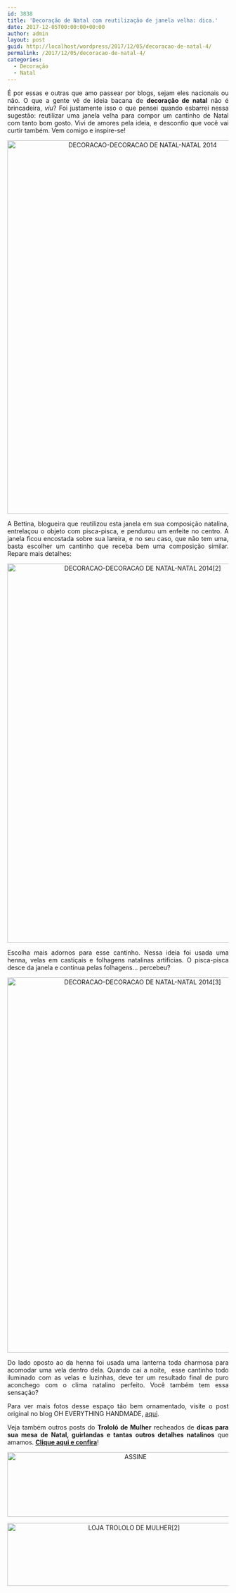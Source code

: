 ```yaml
---
id: 3838
title: 'Decoração de Natal com reutilização de janela velha: dica.'
date: 2017-12-05T00:00:00+00:00
author: admin
layout: post
guid: http://localhost/wordpress/2017/12/05/decoracao-de-natal-4/
permalink: /2017/12/05/decoracao-de-natal-4/
categories:
  - Decoração
  - Natal
---
```

<p align="justify">
  É por essas e outras que amo passear por blogs, sejam eles nacionais ou não. O que a gente vê de ideia bacana de <strong>decoração de natal</strong> não é brincadeira, <em>viu</em>? Foi justamente isso o que pensei quando esbarrei nessa sugestão: reutilizar uma janela velha para compor um cantinho de Natal com tanto bom gosto. Vivi de amores pela ideia, e desconfio que você vai curtir também. Vem comigo e inspire-se!
</p>

<p align="center">
  <a href="http://www.decoracaodacasa.com/blog/wp-content/uploads/2014/10/DECORACAO-DECORACAO-DE-NATAL-NATAL-2014.png"><img class="alignnone size-full wp-image-2152" src="http://www.decoracaodacasa.com/blog/wp-content/uploads/2014/10/DECORACAO-DECORACAO-DE-NATAL-NATAL-2014.png" alt="DECORACAO-DECORACAO DE NATAL-NATAL 2014" width="600" height="848" /></a>
</p>

<p align="justify">
  A Bettina, blogueira que reutilizou esta janela em sua composição natalina, entrelaçou o objeto com pisca-pisca, e pendurou um enfeite no centro. A janela ficou encostada sobre sua lareira, e no seu caso, que não tem uma, basta escolher um cantinho que receba bem uma composição similar. Repare mais detalhes:
</p>

<p align="center">
  <a href="http://www.decoracaodacasa.com/blog/wp-content/uploads/2014/10/DECORACAO-DECORACAO-DE-NATAL-NATAL-20142.png"><img class="alignnone size-full wp-image-2155" src="http://www.decoracaodacasa.com/blog/wp-content/uploads/2014/10/DECORACAO-DECORACAO-DE-NATAL-NATAL-20142.png" alt="DECORACAO-DECORACAO DE NATAL-NATAL 2014[2]" width="600" height="861" /></a>
</p>

<p align="justify">
  Escolha mais adornos para esse cantinho. Nessa ideia foi usada uma henna, velas em castiçais e folhagens natalinas artificias. O pisca-pisca desce da janela e continua pelas folhagens… percebeu?
</p>

<p align="center">
  <a href="http://www.decoracaodacasa.com/blog/wp-content/uploads/2014/10/DECORACAO-DECORACAO-DE-NATAL-NATAL-20143.png"><img class="alignnone size-full wp-image-2153" src="http://www.decoracaodacasa.com/blog/wp-content/uploads/2014/10/DECORACAO-DECORACAO-DE-NATAL-NATAL-20143.png" alt="DECORACAO-DECORACAO DE NATAL-NATAL 2014[3]" width="600" height="852" /></a>
</p>

<p align="justify">
  Do lado oposto ao da henna foi usada uma lanterna toda charmosa para acomodar uma vela dentro dela. Quando cai a noite,  esse cantinho todo iluminado com as velas e luzinhas, deve ter um resultado final de puro aconchego com o clima natalino perfeito. Você também tem essa sensação?
</p>

<p align="justify">
  Para ver mais fotos desse espaço tão bem ornamentado, visite o post original no blog OH EVERYTHING HANDMADE, <a href="http://www.oheverythinghandmade.com/reveal-fireplace-mantel-christmas-decor/" target="_blank">aqui</a>.
</p>

<p align="justify">
  Veja também outros posts do <strong>Trololó de Mulher</strong> recheados de <strong>dicas para sua mesa de Natal, guirlandas e tantas outros detalhes natalinos</strong> que amamos. <a href="http://www.trololodemulher.com.br/category/natal/" target="_blank"><strong>Clique aqui e confira</strong></a>!
</p>

<p align="center">
  <a href="http://feedburner.google.com/fb/a/mailverify?uri=blogbichafemea&loc=pt_BR" target="_blank"><img class="alignnone size-full wp-image-14011" src="http://www.trololodemulher.com.br/blog/wp-content/uploads/2017/08/ASSINE.jpg" alt="ASSINE" width="568" height="147" /></a>
</p>

<p align="center">
  <a href="http://loja.trololodemulher.com.br/" target="_blank"><img class="alignnone wp-image-14333 size-full" src="http://www.trololodemulher.com.br/blog/wp-content/uploads/2017/10/LOJA-TROLOLO-DE-MULHER2.png" alt="LOJA TROLOLO DE MULHER[2]" width="561" height="143" /></a>
</p>